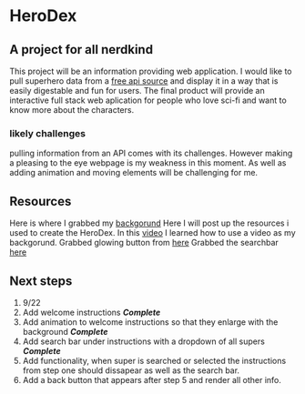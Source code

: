 # HeroDex
## A project for all nerdkind
This project will be an information providing web application. I would like to pull superhero data from a [free api source](https://superheroapi.com/try-now.html) and display it in a way that is easily digestable and fun for users. The final product will provide an interactive full stack web aplication for people who love sci-fi and want to know more about the characters.
### likely challenges
pulling information from an API comes with its challenges. However making a pleasing to the eye webpage is my weakness in this moment. As well as adding animation and moving elements will be challenging for me.
## Resources
Here is where I grabbed my [backgorund](https://pixabay.com/videos/tunnel-futuristic-scifi-sci-fi-27438/)
Here I will post up the resources i used to create the HeroDex.
In this [video](https://www.youtube.com/watch?v=znqUwx0b0HI) I learned how to use a video as my backgorund.
Grabbed glowing button from [here](https://codepen.io/Ks145/pen/MWGxbYr)
Grabbed the searchbar [here](https://freefrontend.com/css-search-boxes/)
## Next steps
1. 9/22 
2. Add welcome instructions ***Complete***
3. Add animation to welcome instructions so that they enlarge with the background ***Complete***
4. Add search bar under instructions with a dropdown of all supers ***Complete***
5. Add functionality, when super is searched or selected the instructions from step one should dissapear as well as the search bar.
6. Add a back button that appears after step 5 and render all other info.

